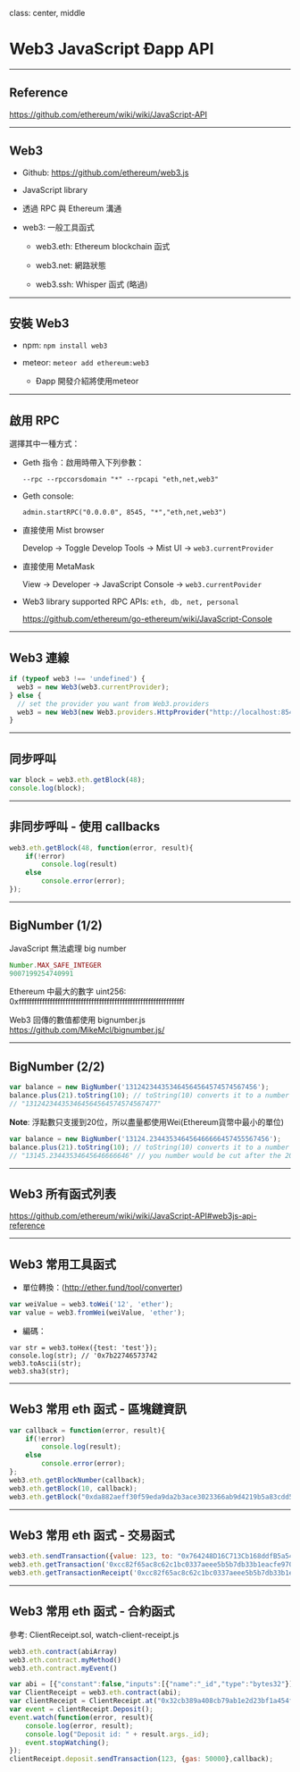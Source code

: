 class: center, middle

# Web3 JavaScript Ðapp API

---

## Reference

https://github.com/ethereum/wiki/wiki/JavaScript-API

---

## Web3

- Github: https://github.com/ethereum/web3.js

- JavaScript library

- 透過 RPC 與 Ethereum 溝通

- web3: 一般工具函式

    - web3.eth: Ethereum blockchain 函式

    - web3.net: 網路狀態

    - web3.ssh: Whisper 函式 (略過)

---

## 安裝 Web3

- npm: `npm install web3`

- meteor: `meteor add ethereum:web3`
	- Ðapp 開發介紹將使用meteor

---

## 啟用 RPC

選擇其中一種方式：

- Geth 指令：啟用時帶入下列參數：

	`--rpc --rpccorsdomain "*" --rpcapi "eth,net,web3"`

- Geth console:

    `admin.startRPC("0.0.0.0", 8545, "*","eth,net,web3")`

- 直接使用 Mist browser

    Develop -> Toggle Develop Tools -> Mist UI -> `web3.currentProvider`

- 直接使用 MetaMask

    View -> Developer -> JavaScript Console -> `web3.currentPovider`

- Web3 library supported RPC APIs: `eth, db, net, personal`

    https://github.com/ethereum/go-ethereum/wiki/JavaScript-Console

---


## Web3 連線


```Javascript
if (typeof web3 !== 'undefined') {
  web3 = new Web3(web3.currentProvider);
} else {
  // set the provider you want from Web3.providers
  web3 = new Web3(new Web3.providers.HttpProvider("http://localhost:8545"));
}
```

---

## 同步呼叫

```Javascript
var block = web3.eth.getBlock(48);
console.log(block);
```

---

## 非同步呼叫 - 使用 callbacks

```Javascript
web3.eth.getBlock(48, function(error, result){
    if(!error)
        console.log(result)
    else
        console.error(error);
});

```

---

## BigNumber (1/2)

JavaScript 無法處理 big number
```JavaScript
Number.MAX_SAFE_INTEGER
9007199254740991
```

Ethereum 中最大的數字 uint256: 0xffffffffffffffffffffffffffffffffffffffffffffffffffffffffffffffff

Web3 回傳的數值都使用 bignumber.js
https://github.com/MikeMcl/bignumber.js/

---

## BigNumber (2/2)

```Javascript
var balance = new BigNumber('131242344353464564564574574567456');
balance.plus(21).toString(10); // toString(10) converts it to a number string
// "131242344353464564564574574567477"
```

__Note__: 浮點數只支援到20位，所以盡量都使用Wei(Ethereum貨幣中最小的單位)
```Javascript
var balance = new BigNumber('13124.234435346456466666457455567456');
balance.plus(21).toString(10); // toString(10) converts it to a number string, but can only show max 20 floating points
// "13145.23443534645646666646" // you number would be cut after the 20 floating point
```

---

## Web3 所有函式列表

https://github.com/ethereum/wiki/wiki/JavaScript-API#web3js-api-reference

---

## Web3 常用工具函式

- 單位轉換：(http://ether.fund/tool/converter)

```Javascript
var weiValue = web3.toWei('12', 'ether');
var value = web3.fromWei(weiValue, 'ether');
```

- 編碼：

```Javascript:
var str = web3.toHex({test: 'test'});
console.log(str); // '0x7b22746573742
web3.toAscii(str);
web3.sha3(str);
```

---

## Web3 常用 eth 函式 - 區塊鏈資訊

```Javascript
var callback = function(error, result){
	if(!error)
    	console.log(result);
    else
    	console.error(error);
};
web3.eth.getBlockNumber(callback);
web3.eth.getBlock(10, callback);
web3.eth.getBlock("0xda882aeff30f59eda9da2b3ace3023366ab9d4219b5a83cdd589347baae8678e", callback);
```

---

## Web3 常用 eth 函式 - 交易函式

```Javascript
web3.eth.sendTransaction({value: 123, to: "0x764248D16C713Cb168ddfB5a5456fBC9F9e7357b", gas: 40000}, callback);
web3.eth.getTransaction('0xcc82f65ac8c62c1bc0337aeee5b5b7db33b1eacfe9706af178d9113c5827cd42', callback);
web3.eth.getTransactionReceipt('0xcc82f65ac8c62c1bc0337aeee5b5b7db33b1eacfe9706af178d9113c5827cd42', callback);

```

---

## Web3 常用 eth 函式 - 合約函式

參考: ClientReceipt.sol, watch-client-receipt.js

``` Javascript
web3.eth.contract(abiArray)
web3.eth.contract.myMethod()
web3.eth.contract.myEvent()
```

```Javascript
var abi = [{"constant":false,"inputs":[{"name":"_id","type":"bytes32"}],"name":"deposit","outputs":[],"payable":false,"type":"function"},{"anonymous":false,"inputs":[{"indexed":true,"name":"_from","type":"address"},{"indexed":true,"name":"_id","type":"bytes32"},{"indexed":false,"name":"_value","type":"uint256"}],"name":"Deposit","type":"event"}];
var ClientReceipt = web3.eth.contract(abi);
var clientReceipt = ClientReceipt.at("0x32cb389a408cb79ab1e2d23bf1a454f4420f80b2");
var event = clientReceipt.Deposit();
event.watch(function(error, result){
    console.log(error, result);
	console.log("Deposit id: " + result.args._id);
    event.stopWatching();
});
clientReceipt.deposit.sendTransaction(123, {gas: 50000},callback);

```
